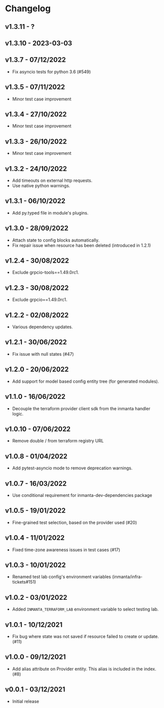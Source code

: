 # Changelog

## v1.3.11 - ?


## v1.3.10 - 2023-03-03


## v1.3.7 - 07/12/2022
- Fix asyncio tests for python 3.6 (#549)

## v1.3.5 - 07/11/2022
- Minor test case improvement

## v1.3.4 - 27/10/2022
- Minor test case improvement

## v1.3.3 - 26/10/2022
- Minor test case improvement

## v1.3.2 - 24/10/2022
- Add timeouts on external http requests.
- Use native python warnings.

## v1.3.1 - 06/10/2022
- Add py.typed file in module's plugins.

## v1.3.0 - 28/09/2022
- Attach state to config blocks automatically.
- Fix repair issue when resource has been deleted (introduced in 1.2.1)

## v1.2.4 - 30/08/2022
- Exclude grpcio-tools==1.49.0rc1.

## v1.2.3 - 30/08/2022
- Exclude grpcio==1.49.0rc1.

## v1.2.2 - 02/08/2022
- Various dependency updates.

## v1.2.1 - 30/06/2022
- Fix issue with null states (#47)

## v1.2.0 - 20/06/2022
- Add support for model based config entity tree (for generated modules).

## v1.1.0 - 16/06/2022
- Decouple the terraform provider client sdk from the inmanta handler logic.

## v1.0.10 - 07/06/2022
- Remove double / from terraform registry URL

## v1.0.8 - 01/04/2022
- Add pytest-asyncio mode to remove deprecation warnings.

## v1.0.7 - 16/03/2022
- Use conditional requirement for inmanta-dev-dependencies package

## v1.0.5 - 19/01/2022
- Fine-grained test selection, based on the provider used (#20)

## v1.0.4 - 11/01/2022
- Fixed time-zone awareness issues in test cases (#17)

## v1.0.3 - 10/01/2022
- Renamed test lab config's environment variables (inmanta/infra-tickets#151)

## v1.0.2 - 03/01/2022

 - Added `INMANTA_TERRAFORM_LAB` environment variable to select testing lab.

## v1.0.1 - 10/12/2021

 - Fix bug where state was not saved if resource failed to create or update.  (#11)

## v1.0.0 - 09/12/2021

 - Add alias attribute on Provider entity.  This alias is included in the index.  (#8)

## v0.0.1 - 03/12/2021

 - Initial release
